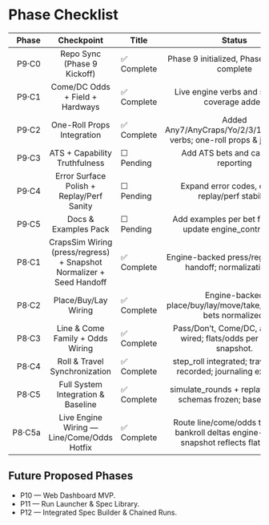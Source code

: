 # Phase Checklist

| Phase | Checkpoint | Title | Status | Summary |
|------:|:----------:|-------|:------:|---------|
| P9·C0 | Repo Sync (Phase 9 Kickoff) | ✅ Complete | Phase 9 initialized, Phase 8 marked complete |
| P9·C1 | Come/DC Odds + Field + Hardways | ✅ Complete | Live engine verbs and snapshot coverage added |
| P9·C2 | One-Roll Props Integration | ✅ Complete | Added Any7/AnyCraps/Yo/2/3/12/C&E/Hop verbs; one-roll props & journaling. |
| P9·C3 | ATS + Capability Truthfulness | ☐ Pending | Add ATS bets and capability reporting |
| P9·C4 | Error Surface Polish + Replay/Perf Sanity | ☐ Pending | Expand error codes, confirm replay/perf stability |
| P9·C5 | Docs & Examples Pack | ☐ Pending | Add examples per bet family and update engine_contract.md |
| P8·C1 | CrapsSim Wiring (press/regress) + Snapshot Normalizer + Seed Handoff | ✅ Complete | Engine-backed press/regress; seed handoff; normalization v1. |
| P8·C2 | Place/Buy/Lay Wiring | ✅ Complete | Engine-backed place/buy/lay/move/take_down; box bets normalized. |
| P8·C3 | Line & Come Family + Odds Wiring | ✅ Complete | Pass/Don’t, Come/DC, and Odds wired; flats/odds per point in snapshot. |
| P8·C4 | Roll & Travel Synchronization | ✅ Complete | step_roll integrated; travel & PSO recorded; journaling extended. |
| P8·C5 | Full System Integration & Baseline | ✅ Complete | simulate_rounds + replay harness; schemas frozen; baseline tag. |
| P8·C5a | Live Engine Wiring — Line/Come/Odds Hotfix | ✅ Complete | Route line/come/odds to engine; bankroll deltas engine-derived; snapshot reflects flats/odds. |

## Future Proposed Phases
- P10 — Web Dashboard MVP.
- P11 — Run Launcher & Spec Library.
- P12 — Integrated Spec Builder & Chained Runs.
